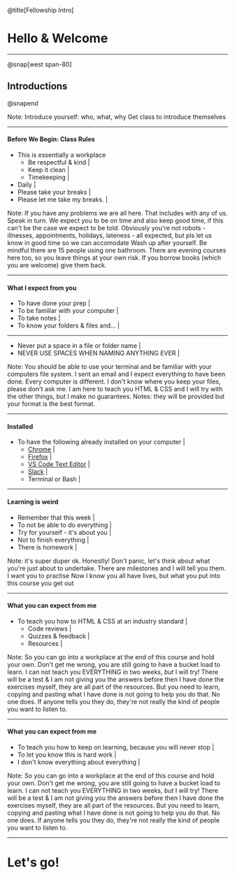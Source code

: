@title[Fellowship Intro]

# Hello & Welcome

---

@snap[west span-80]
## Introductions
@snapend

Note:
Introduce yourself: who, what, why
Get class to introduce themselves


---

#### Before We Begin: Class Rules

- This is essentially a workplace
	- Be respectful & kind |
	- Keep it clean |
	- Timekeeping |
- Daily |
- Please take your breaks |
- Please let me take my breaks. |


Note:
If you have any problems we are all here. That includes with any of us. Speak in turn.
We expect you to be on time and also keep good time, if this can't be the case we expect to be told. Obviously you're not robots - illnesses, appointments, holidays, lateness - all expected, but pls let us know in good time so we can accomodate
Wash up after yourself. Be mindful there are 15 people using one bathroom. There are evening courses here too, so you leave things at your own risk. If you borrow books (which you are welcome) give them back.

---

#### What I expect from you

- To have done your prep |
- To be familiar with your computer |
- To take notes |
- To know your folders & files and... |

---

- Never put a space in a file or folder name |
- NEVER USE SPACES WHEN NAMING ANYTHING EVER |

Note:
You should be able to use your terminal and be familiar with your computers file system. I sent an email and I expect everything to have been done.
Every computer is different. I don't know where you keep your files, please don't ask me. I am here to teach you HTML & CSS and I will try with the other things, but I make no guarantees.
Notes: they will be provided but your format is the best format.

---

#### Installed

- To have the following already installed on your computer |
	- [Chrome](https://www.google.com/chrome/browser/desktop/index.html) |
	- [Firefox](https://www.mozilla.org/en-US/firefox/new/) |
	- [VS Code Text Editor](https://code.visualstudio.com/) |
	- [Slack](https://slack.com/download) |
	- Terminal or Bash |

---

#### Learning is weird

- Remember that this week |
- To not be able to do everything |
- Try for yourself - it's about you |
- Not to finish everything |
- There is homework |

Note:
it's super duper ok. Honestly! Don't panic, let's think about what you're just about to undertake.
There are milestones and I will tell you them. I want you to practise
Now I know you all have lives, but what you put into this course you get out

---

#### What you can expect from me

- To teach you how to HTML & CSS at an industry standard |
	- Code reviews |
	- Quizzes & feedback |
	- Resources |

Note:
So you can go into a workplace at the end of this course and hold your own. Don't get me wrong, you are still going to have a bucket load to learn. I can not teach you EVERYTHING in two weeks, _but_ I will try!
There will be a test & I am not giving you the answers before then
I have done the exercises myself, they are all part of the resources. But you need to learn, copying and pasting what I have done is not going to help you do that.
No one does. If anyone tells you they do, they're not really the kind of people you want to listen to.

---

#### What you can expect from me

- To teach you how to keep on learning, because you will never stop |
- To let you know this is hard work |
- I don't know everything about everything |

Note:
So you can go into a workplace at the end of this course and hold your own. Don't get me wrong, you are still going to have a bucket load to learn. I can not teach you EVERYTHING in two weeks, _but_ I will try!
There will be a test & I am not giving you the answers before then
I have done the exercises myself, they are all part of the resources. But you need to learn, copying and pasting what I have done is not going to help you do that.
No one does. If anyone tells you they do, they're not really the kind of people you want to listen to.

---

# Let's go!




